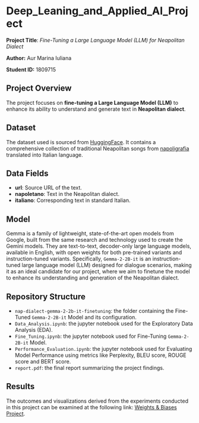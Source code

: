 # Deep_Leaning_and_Applied_AI_Project

**Project Title**: *Fine-Tuning a Large Language Model (LLM) for Neapolitan Dialect*

**Author:** Aur Marina Iuliana  

**Student ID:** 1809715  

## Project Overview
The project focuses on **fine-tuning a Large Language Model (LLM)** to enhance its ability to understand and generate text in **Neapolitan dialect**.

## Dataset
The dataset used is sourced from [HuggingFace](https://huggingface.co/datasets/efederici/mt_nap_it). It contains a comprehensive collection of traditional Neapolitan songs from [napoligrafia](https://www.napoligrafia.it/) translated into Italian language.

## Data Fields
- **url**: Source URL of the text.
- **napoletano**: Text in the Neapolitan dialect.
- **italiano**: Corresponding text in standard Italian.
  
## Model
Gemma is a family of lightweight, state-of-the-art open models from Google, built from the same research and technology used to create the Gemini models. They are text-to-text, decoder-only large language models, available in English, with open weights for both pre-trained variants and instruction-tuned variants. Specifically, `Gemma-2-2B-it` is an instruction-tuned large language model (LLM) designed for dialogue scenarios, making it as an ideal candidate for our project, where we aim to finetune the model to enhance its understanding and generation of the Neapolitan dialect.

## Repository Structure
 - `nap-dialect-gemma-2-2b-it-finetuning`: the folder containing the Fine-Tuned `Gemma-2-2B-it` Model and its configuration.
 - `Data_Analysis.ipynb`: the jupyter notebook used for the Exploratory Data Analysis (EDA).
 - `Fine_Tuning.ipynb`: the jupyter notebook used for Fine-Tuning `Gemma-2-2B-it` Model.
 - `Performance_Evaluation.ipynb`: the jupyter notebook used for Evaluating Model Performance using metrics like Perplexity, BLEU score, ROUGE score and BERT score.
 - `report.pdf`: the final report summarizing the project findings.

## Results
The outcomes and visualizations derived from the experiments conducted in this project can be examined at the following link: [Weights & Biases Project](https://wandb.ai/marinaaur-sapienza/nap-dialect-finetuning?nw=nwusermarinaaur).
